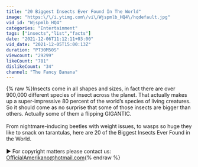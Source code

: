 ```yaml
---
title: "20 Biggest Insects Ever Found In The World"
image: "https:\/\/i.ytimg.com\/vi\/Wjspmlb_HQ4\/hqdefault.jpg"
vid_id: "Wjspmlb_HQ4"
categories: "Entertainment"
tags: ["insects","list","facts"]
date: "2021-12-06T11:12:11+03:00"
vid_date: "2021-12-05T15:00:13Z"
duration: "PT30M50S"
viewcount: "29299"
likeCount: "781"
dislikeCount: "34"
channel: "The Fancy Banana"
---
```

{% raw %}Insects come in all shapes and sizes, in fact there are over 900,000 different species of insect across the planet.  That actually makes up a super-impressive 80 percent of the world’s species of living creatures.  So it should come as no surprise that some of those insects are bigger than others.  Actually some of them a flipping GIGANTIC.<br /><br />From nightmare-inducing beetles with weight issues, to wasps so huge they like to snack on tarantulas, here are 20 of the Biggest Insects Ever Found in the World.<br /><br />► For copyright matters please contact us: OfficialAmerikano@hotmail.com{% endraw %}
